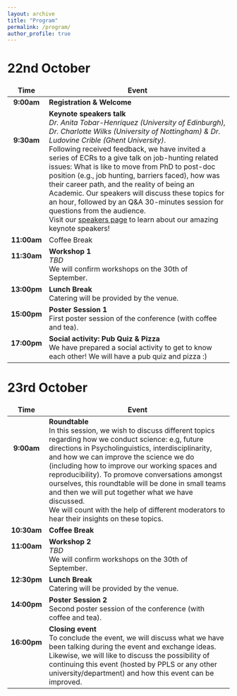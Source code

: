 ```yaml
---
layout: archive
title: "Program"
permalink: /program/
author_profile: true
---
```

<style>
td, th {
   border: none!important;
}
</style>

# 22nd October

Time | Event
:-----:|----------------
**9:00am** | **Registration & Welcome**
**9:30am** <br><br> <br><br> <br><br><br><br>| **Keynote speakers talk** <br> *Dr. Anita Tobar-Henríquez (University of Edinburgh), Dr. Charlotte Wilks (University of Nottingham) & Dr. Ludovine Crible (Ghent University)*. <br> Following received feedback, we have invited a series of ECRs to a give talk on job-hunting related issues: What is like to move from PhD to post-doc position (e.g., job hunting, barriers faced), how was their career path, and the reality of being an Academic. Our speakers will discuss these topics for an hour, followed by an Q&A 30-minutes session for questions from the audience. <br> Visit our [speakers page](https://linkedi2022.github.io/speakers/) to learn about our amazing keynote speakers!
**11:00am** | Coffee Break
**11:30am** <br> <br> <br>| **Workshop 1** <br> _TBD_ <br> We will confirm workshops on the 30th of September.
**13:00pm** <br> <br> | **Lunch Break** <br> Catering will be provided by the venue.
**15:00pm** <br> <br> | **Poster Session 1** <br> First poster session of the conference (with coffee and tea).
**17:00pm** <br> <br> | **Social activity: Pub Quiz & Pizza** <br> We have prepared a social activity to get to know each other! We will have a pub quiz and pizza :)
           
# 23rd October

Time | Event
:-----:|--------
**9:00am** <br><br> <br><br> <br><br>| **Roundtable** <br> In this session, we wish to discuss different topics regarding how we conduct science: e.g, future directions in Psycholinguistics, interdisciplinarity, and how we can improve the science we do (including how to improve our working spaces and reproducibility). To promove conversations amongst ourselves, this roundtable will be done in small teams and then we will put together what we have discussed. <br> We will count with the help of different moderators to hear their insights on these topics.
**10:30am** | **Coffee Break**
**11:00am** <br> <br> <br>| **Workshop 2** <br>  _TBD_ <br> We will confirm workshops on the 30th of September.
**12:30pm** <br> <br>| **Lunch Break** <br> Catering will be provided by the venue.
**14:00pm** <br> <br>| **Poster Session 2** <br> Second poster session of the conference (with coffee and tea).
**16:00pm** <br> <br> <br> <br>|  **Closing event** <br> To conclude the event, we will discuss what we have been talking during the event and exchange ideas. Likewise, we will like to discuss the possibility of continuing this event (hosted by PPLS or any other university/department) and how this event can be improved.
